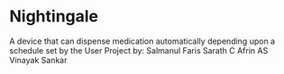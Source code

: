 # Nightingale
A device that can dispense medication automatically depending upon a schedule set by the User
Project by:
Salmanul Faris
Sarath C
Afrin AS
Vinayak Sankar
